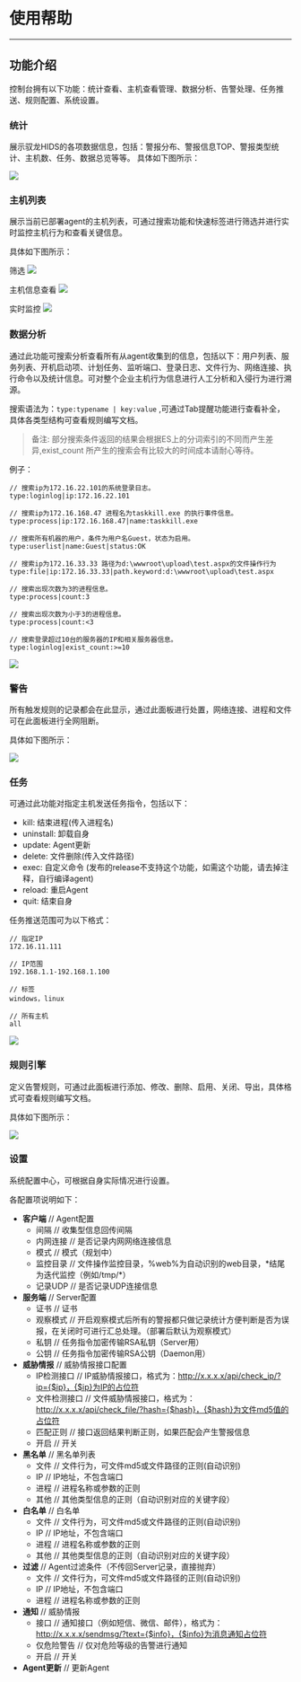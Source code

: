 # 使用帮助
----------
## 功能介绍

控制台拥有以下功能：统计查看、主机查看管理、数据分析、告警处理、任务推送、规则配置、系统设置。

### 统计

展示驭龙HIDS的各项数据信息，包括：警报分布、警报信息TOP、警报类型统计、主机数、任务、数据总览等等。
具体如下图所示：

![](./statistics.png)

### 主机列表

展示当前已部署agent的主机列表，可通过搜索功能和快速标签进行筛选并进行实时监控主机行为和查看关键信息。

具体如下图所示：

筛选
![](./host2.png)

主机信息查看
![](./host.png)

实时监控
![](./monitor.gif)

### 数据分析

通过此功能可搜索分析查看所有从agent收集到的信息，包括以下：用户列表、服务列表、开机启动项、计划任务、监听端口、登录日志、文件行为、网络连接、执行命令以及统计信息。可对整个企业主机行为信息进行人工分析和入侵行为进行溯源。

搜索语法为：`type:typename | key:value` ,可通过Tab提醒功能进行查看补全，具体各类型结构可查看规则编写文档。


> 备注: 部分搜索条件返回的结果会根据ES上的分词索引的不同而产生差异,exist_count 所产生的搜索会有比较大的时间成本请耐心等待。

例子：

	// 搜索ip为172.16.22.101的系统登录日志。
	type:loginlog|ip:172.16.22.101

	// 搜索ip为172.16.168.47 进程名为taskkill.exe 的执行事件信息。
	type:process|ip:172.16.168.47|name:taskkill.exe

	// 搜索所有机器的用户，条件为用户名Guest，状态为启用。
	type:userlist|name:Guest|status:OK
	
	// 搜索ip为172.16.33.33 路径为d:\wwwroot\upload\test.aspx的文件操作行为
	type:file|ip:172.16.33.33|path.keyword:d:\wwwroot\upload\test.aspx

	// 搜索出现次数为3的进程信息。
	type:process|count:3

	// 搜索出现次数为小于3的进程信息。
	type:process|count:<3

	// 搜索登录超过10台的服务器的IP和相关服务器信息。
	type:loginlog|exist_count:>=10

![](./search.png)

### 警告

所有触发规则的记录都会在此显示，通过此面板进行处置，网络连接、进程和文件可在此面板进行全网阻断。

具体如下图所示：

![](./no.png)

### 任务

可通过此功能对指定主机发送任务指令，包括以下：

- kill: 结束进程(传入进程名)
- uninstall: 卸载自身
- update: Agent更新
- delete: 文件删除(传入文件路径)
- exec: 自定义命令 (发布的release不支持这个功能，如需这个功能，请去掉注释，自行编译agent)
- reload: 重启Agent
- quit: 结束自身

任务推送范围可为以下格式：
	
	// 指定IP
	172.16.11.111

	// IP范围
	192.168.1.1-192.168.1.100

	// 标签
	windows，linux
	
	// 所有主机
	all

![](./task.png)

### 规则引擎

定义告警规则，可通过此面板进行添加、修改、删除、启用、关闭、导出，具体格式可查看规则编写文档。

具体如下图所示：

![](./rule.png)

### 设置

系统配置中心，可根据自身实际情况进行设置。

各配置项说明如下：
- **客户端** // Agent配置
  - 间隔 // 收集型信息回传间隔
  - 内网连接 // 是否记录内网网络连接信息
  - 模式 // 模式（规划中）
  - 监控目录 // 文件操作监控目录，%web%为自动识别的web目录，\*结尾为迭代监控（例如/tmp/\*）
  - 记录UDP // 是否记录UDP连接信息
- **服务端** // Server配置
  - 证书 // 证书
  - 观察模式 // 开启观察模式后所有的警报都只做记录统计方便判断是否为误报，在关闭时可进行汇总处理。（部署后默认为观察模式）
  - 私钥 // 任务指令加密传输RSA私钥（Server用）
  - 公钥 // 任务指令加密传输RSA公钥（Daemon用）
- **威胁情报** // 威胁情报接口配置
  - IP检测接口 // IP威胁情报接口，格式为：http://x.x.x.x/api/check_ip/?ip={$ip}，{$ip}为IP的占位符
  - 文件检测接口 // 文件威胁情报接口，格式为：http://x.x.x.x/api/check_file/?hash={$hash}，{$hash}为文件md5值的占位符
  - 匹配正则 // 接口返回结果判断正则，如果匹配会产生警报信息
  - 开启 // 开关
- **黑名单** // 黑名单列表
  - 文件 // 文件行为，可文件md5或文件路径的正则(自动识别)
  - IP // IP地址，不包含端口
  - 进程 // 进程名称或参数的正则
  - 其他 // 其他类型信息的正则（自动识别对应的关键字段）
- **白名单** // 白名单
  - 文件 // 文件行为，可文件md5或文件路径的正则(自动识别)
  - IP // IP地址，不包含端口
  - 进程 // 进程名称或参数的正则
  - 其他 // 其他类型信息的正则（自动识别对应的关键字段）
- **过滤** // Agent过滤条件（不传回Server记录，直接抛弃）
  - 文件 // 文件行为，可文件md5或文件路径的正则(自动识别)
  - IP // IP地址，不包含端口
  - 进程 // 进程名称或参数的正则
- **通知** // 威胁情报
  - 接口 // 通知接口（例如短信、微信、邮件），格式为：http://x.x.x.x/sendmsg/?text={$info}，{$info}为消息通知占位符
  - 仅危险警告 // 仅对危险等级的告警进行通知
  - 开启 // 开关
- **Agent更新** // 更新Agent
